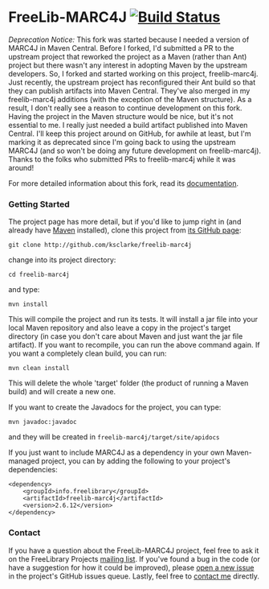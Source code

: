 # FreeLib-MARC4J [![Build Status](https://travis-ci.org/ksclarke/freelib-marc4j.png?branch=master)](https://travis-ci.org/ksclarke/freelib-marc4j)

_Deprecation Notice:_ This fork was started because I needed a version of MARC4J in Maven Central. Before I forked, I'd submitted a PR to the upstream project that reworked the project as a Maven (rather 
than Ant) project but there wasn't any interest in adopting Maven by the upstream developers. So, I forked and started working on this project, freelib-marc4j. Just recently, the upstream project has 
reconfigured their Ant build so that they can publish artifacts into Maven Central. They've also merged in my freelib-marc4j additions (with the exception of the Maven structure). As a result, I don't 
really see a reason to continue development on this fork. Having the project in the Maven structure would be nice, but it's not essential to me. I really just needed a build artifact published into Maven 
Central. I'll keep this project around on GitHub, for awhile at least, but I'm marking it as deprecated since I'm going back to using the upstream MARC4J (and so won't be doing any future development on 
freelib-marc4j). Thanks to the folks who submitted PRs to freelib-marc4j while it was around!


For more detailed information about this fork, read its [documentation](http://projects.freelibrary.info/freelib-marc4j/).

### Getting Started

The project page has more detail, but if you'd like to jump right in (and already have [Maven](http://maven.apache.org) installed), clone this project from [its GitHub page](http://github.com/ksclarke/freelib-marc4j):

    git clone http://github.com/ksclarke/freelib-marc4j

change into its project directory:

    cd freelib-marc4j

and type:

    mvn install

This will compile the project and run its tests.  It will install a jar file into your local Maven repository and also leave a copy in the project's target directory (in case you don't care about Maven and just want the jar file artifact).  If you want to recompile, you can run the above command again.  If you want a completely clean build, you can run:

    mvn clean install

This will delete the whole 'target' folder (the product of running a Maven build) and will create a new one.

If you want to create the Javadocs for the project, you can type:

    mvn javadoc:javadoc

and they will be created in `freelib-marc4j/target/site/apidocs`

If you just want to include MARC4J as a dependency in your own Maven-managed project, you can by adding the following to your project's dependencies:

    <dependency>
        <groupId>info.freelibrary</groupId>
        <artifactId>freelib-marc4j</artifactId>
        <version>2.6.12</version>
    </dependency>


### Contact

If you have a question about the FreeLib-MARC4J project, feel free to ask it on the FreeLibrary Projects <a href="https://groups.google.com/forum/#!members/freelibrary-projects">mailing list</a>.  If you've found a bug in the code (or have a suggestion for how it could be improved), please [open a new issue](https://github.com/ksclarke/freelib-marc4j/issues "GitHub Issues Queue") in the project's GitHub issues queue.  Lastly, feel free to <a href="mailto:ksclarke@gmail.com">contact me</a> directly.
